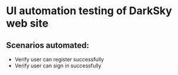 # UI automation testing of DarkSky web site
## Scenarios automated:
- Verify user can register successfully
- Verify user can sign in successfully